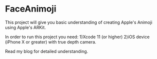 # FaceAnimoji

This project will give you basic understanding of creating Apple's Animoji using Apple's ARKit.

In order to run this project you need:
1)Xcode 11 (or higher)
2)iOS device (iPhone X or greater) with true depth camera.

Read my blog for detailed understanding.
